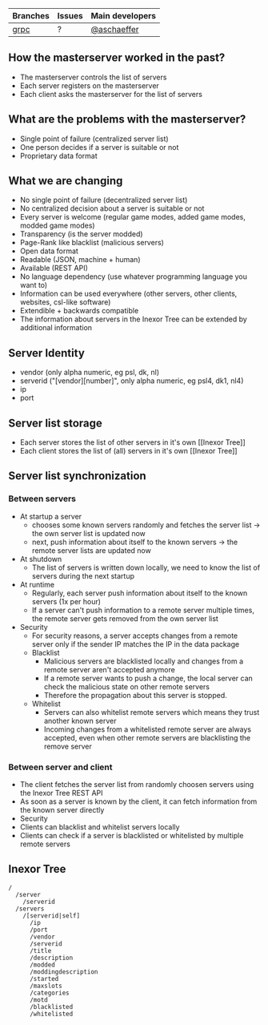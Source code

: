 Branches | Issues | Main developers
-------- | ------ | ---
[grpc](/inexor-game/code/tree/grpc) | ? | [@aschaeffer](/aschaeffer)

## How the masterserver worked in the past?

* The masterserver controls the list of servers
* Each server registers on the masterserver
* Each client asks the masterserver for the list of servers

## What are the problems with the masterserver?

* Single point of failure (centralized server list)
* One person decides if a server is suitable or not
* Proprietary data format

## What we are changing

* No single point of failure (decentralized server list)
* No centralized decision about a server is suitable or not
 * Every server is welcome (regular game modes, added game modes, modded game modes)
 * Transparency (is the server modded)
 * Page-Rank like blacklist (malicious servers)
* Open data format
 * Readable (JSON, machine + human)
 * Available (REST API)
 * No language dependency (use whatever programming language you want to)
 * Information can be used everywhere (other servers, other clients, websites, csl-like software)
 * Extendible + backwards compatible
  * The information about servers in the Inexor Tree can be extended by additional information

## Server Identity

* vendor (only alpha numeric, eg psl, dk, nl)
* serverid ("[vendor][number]", only alpha numeric, eg psl4, dk1, nl4)
* ip
* port

## Server list storage

* Each server stores the list of other servers in it's own [[Inexor Tree]]
* Each client stores the list of (all) servers in it's own [[Inexor Tree]]

## Server list synchronization

### Between servers

* At startup a server
  * chooses some known servers randomly and fetches the server list -> the own server list is updated now
  * next, push information about itself to the known servers -> the remote server lists are updated now
* At shutdown
  * The list of servers is written down locally, we need to know the list of servers during the next startup
* At runtime
  * Regularly, each server push information about itself to the known servers (1x per hour)
  * If a server can't push information to a remote server multiple times, the remote server gets removed from the own server list
* Security
  * For security reasons, a server accepts changes from a remote server only if the sender IP matches the IP in the data package
  * Blacklist
    * Malicious servers are blacklisted locally and changes from a remote server aren't accepted anymore
    * If a remote server wants to push a change, the local server can check the malicious state on other remote servers
    * Therefore the propagation about this server is stopped.
  * Whitelist
    * Servers can also whitelist remote servers which means they trust another known server
    * Incoming changes from a whitelisted remote server are always accepted, even when other remote servers are blacklisting the remove server

### Between server and client

* The client fetches the server list from randomly choosen servers using the Inexor Tree REST API
* As soon as a server is known by the client, it can fetch information from the known server directly
* Security
 * Clients can blacklist and whitelist servers locally
 * Clients can check if a server is blacklisted or whitelisted by multiple remote servers

## Inexor Tree

    /
      /server
        /serverid
      /servers
        /[serverid|self]
          /ip
          /port
          /vendor
          /serverid
          /title
          /description
          /modded
          /moddingdescription
          /started
          /maxslots
          /categories
          /motd
          /blacklisted
          /whitelisted
